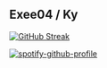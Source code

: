 ## Exee04 / Ky

[![GitHub Streak](https://streak-stats.demolab.com?user=exee04&theme=midnight-purple&hide_border=true&border_radius=5&date_format=M%20j%5B%2C%20Y%5D)](https://git.io/streak-stats)

[![spotify-github-profile](https://spotify-github-profile.kittinanx.com/api/view?uid=22dxf4qv2e6gydld6pcxgrlpi&cover_image=true&theme=default&show_offline=false&background_color=000000&interchange=false&bar_color=9745f5)](https://spotify-github-profile.kittinanx.com/api/view?uid=22dxf4qv2e6gydld6pcxgrlpi&redirect=true)

<!--
**exee04/exee04** is a ✨ _special_ ✨ repository because its `README.md` (this file) appears on your GitHub profile.

Here are some ideas to get you started:

- 🔭 I’m currently working on ...
- 🌱 I’m currently learning ...
- 👯 I’m looking to collaborate on ...
- 🤔 I’m looking for help with ...
- 💬 Ask me about ...
- 📫 How to reach me: ...
- 😄 Pronouns: ...
- ⚡ Fun fact: ...
-->
